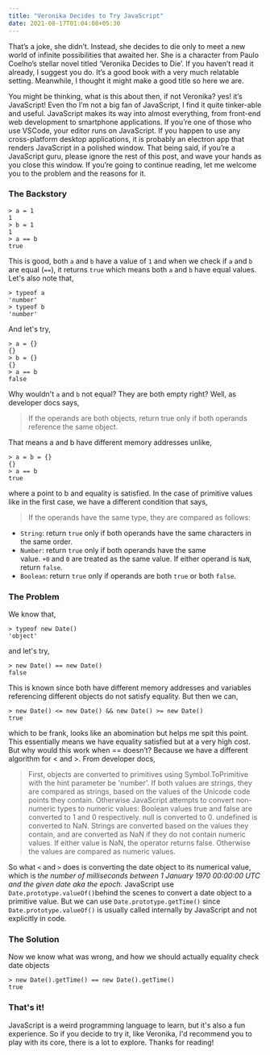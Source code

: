 ```yaml
---
title: "Veronika Decides to Try JavaScript"
date: 2021-08-17T01:04:08+05:30
---
```

That’s a joke, she didn’t. Instead, she decides to die only to meet a new world of infinite possibilities that awaited her. She is a character from Paulo Coelho’s stellar novel titled ‘Veronika Decides to Die’. If you haven’t read it already, I suggest you do. It’s a good book with a very much relatable setting. Meanwhile, I thought it might make a good title so here we are.

You might be thinking, what is this about then, if not Veronika? yes! it’s JavaScript! Even tho I’m not a big fan of JavaScript, I find it quite tinker-able and useful. JavaScript makes its way into almost everything, from front-end web development to smartphone applications. If you’re one of those who use VSCode, your editor runs on JavaScript. If you happen to use any cross-platform desktop applications, it is probably an electron app that renders JavaScript in a polished window. That being said, if you’re a JavaScript guru, please ignore the rest of this post, and wave your hands as you close this window. If you’re going to continue reading, let me welcome you to the problem and the reasons for it.

### The Backstory

```
> a = 1
1
> b = 1
1
> a == b
true
```

This is good, both `a` and `b` have a value of `1` and when we check if `a` and `b` are equal (`==`), it returns `true` which means both `a` and `b` have equal values. Let's also note that,

```
> typeof a
'number'
> typeof b
'number'
```

And let's try,

```
> a = {}
{}
> b = {}
{}
> a == b
false
```

Why wouldn't `a` and `b` not equal? They are both empty right? Well, as developer docs says,

> If the operands are both objects, return true only if both operands reference the same object.

That means a and b have different memory addresses unlike,
```
> a = b = {}
{}
> a == b
true
```

where a point to b and equality is satisfied. In the case of primitive values like in the first case, we have a different condition that says,
> If the operands have the same type, they are compared as follows:
- `String`: return `true` only if both operands have the same characters in the same order.
- `Number`: return `true` only if both operands have the same value. `+0` and `0` are treated as the same value. If either operand is `NaN`, return `false`.
- `Boolean`: return `true` only if operands are both `true` or both `false`.

### The Problem

We know that,

```
> typeof new Date()
'object'
```

and let's try,

```
> new Date() == new Date()
false
```

This is known since both have different memory addresses and variables referencing different objects do not satisfy equality. But then we can,
```
> new Date() <= new Date() && new Date() >= new Date()
true
```

which to be frank, looks like an abomination but helps me spit this point. This essentially means we have equality satisfied but at a very high cost. But why would this work when == doesn’t? Because we have a different algorithm for < and >. From developer docs,
> First, objects are converted to primitives using Symbol.ToPrimitive with the hint parameter be 'number'.
If both values are strings, they are compared as strings, based on the values of the Unicode code points they contain.
Otherwise JavaScript attempts to convert non-numeric types to numeric values:
Boolean values true and false are converted to 1 and 0 respectively.
null is converted to 0.
undefined is converted to NaN.
Strings are converted based on the values they contain, and are converted as NaN if they do not contain numeric values.
If either value is NaN, the operator returns false.
Otherwise the values are compared as numeric values.

So what `<` and `>` does is converting the date object to its numerical value, which is t*he number of milliseconds between 1 January 1970 00:00:00 UTC and the given date aka the epoch.* JavaScript use `Date.prototype.valueOf()`behind the scenes to convert a date object to a primitive value. But we can use `Date.prototype.getTime()` since `Date.prototype.valueOf()` is usually called internally by JavaScript and not explicitly in code. 

### The Solution

Now we know what was wrong, and how we should actually equality check date objects

```
> new Date().getTime() == new Date().getTime()
true
```

### That's it!

JavaScript is a weird programming language to learn, but it's also a fun experience. So if you decide to try it, like Veronika, I'd recommend you to play with its core, there is a lot to explore. Thanks for reading!

